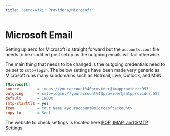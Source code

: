 ```yaml
---
title: "aerc-wiki: Providers/Microsoft"
---
```


# Microsoft Email

Setting up aerc for Microsoft is straight forward but the `accounts.conf` file
needs to be modified post setup as the outgoing emails will fail otherwise.

The main thing that needs to be changed is the outgoing credentials need to
be set to `smtp+login`. The below settings have been made very generic as
Microsoft runs many subdomains such as Hotmail, Live, Outlook, and MSN.

```ini
[Microsoft]
source        = imaps://youraccount%40provider@imapprovider:993
outgoing      = smtp+login://youraccount%40provider@smtpprovider:587
default       = INBOX
smtp-starttls = yes
from          = Your Name <youraccount@microsoftaccount>
copy-to       = Sent
```

The website to check settings is located here [POP, IMAP, and SMTP Settings][1].

[1]: https://support.microsoft.com/en-us/office/pop-imap-and-smtp-settings-8361e398-8af4-4e97-b147-6c6c4ac95353
